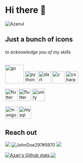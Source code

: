# Hi there 👋

<!--
**Azanul/Azanul** is a ✨ _special_ ✨ repository because its `README.md` (this file) appears on your GitHub profile.

Here are some ideas to get you started:

- 🔭 I’m currently working on ...
- 🌱 I’m currently learning ...
- 👯 I’m looking to collaborate on ...
- 🤔 I’m looking for help with ...
- 💬 Ask me about ...
- 📫 How to reach me: ...
- 😄 Pronouns: ...
- ⚡ Fun fact: ...
-->
<img src="https://komarev.com/ghpvc/?username=Azanul" alt="Azanul"/>
<h2>Just a bunch of icons</h1>
<h6>to acknowledge you of my skills</h6>
<h2>
  </h2>
<p align="left">
  <img src="https://www.vectorlogo.zone/logos/golang/golang-official.svg" alt="go" width="60" height="60"/>
  <img src="https://www.vectorlogo.zone/logos/python/python-icon.svg" alt="python" width="40" height="40"/>
  <img src="https://www.vectorlogo.zone/logos/dartlang/dartlang-icon.svg" alt="dart" width="40" height="40"/>
  <img src="https://img.icons8.com/color/452/c-programming.png" alt="c" width="40" height="40"/>
  <img src="https://img.icons8.com/color/480/c-sharp-logo-2.png" alt="csharp" width="40" height="40"/>
</p>
<p align="left">
  <img src="https://www.vectorlogo.zone/logos/reactjs/reactjs-icon.svg" alt="flutter" width="40" height="40"/>
  <img src="https://www.vectorlogo.zone/logos/flutterio/flutterio-icon.svg" alt="flutter" width="40" height="40"/>
  <img src="https://www.vectorlogo.zone/logos/unity3d/unity3d-icon.svg" alt="unity" width="40" height="40"/>
</p>
<p align="left">
  <img src="https://www.vectorlogo.zone/logos/mongodb/mongodb-icon.svg" alt="mongodb" width="40" height="40"/>
  <img src="https://www.vectorlogo.zone/logos/mysql/mysql-icon.svg" alt="mysql" width="40" height="40"/>
</p>
<h2>Reach out</h2>
<p>
    <a href="https://www.linkedin.com/in/azanul-haque"><img src="https://www.vectorlogo.zone/logos/linkedin/linkedin-icon.svg"/></a>
    <img src="https://www.vectorlogo.zone/logos/discordapp/discordapp-icon.svg" alt="JohnDoe297#5970"/>
    <a href="mailto:azanulhaque@gmail.com"><img src="https://www.vectorlogo.zone/logos/gmail/gmail-icon.svg"/></a>
</p>
<a href="https://github.com/Azanul">
  <img align="center" alt="Azan's Github stats"
  src="https://github-readme-stats-xi-rosy-19.vercel.app/api?username=Azanul&show_icons=true&hide_border=true&count_private=true&bg_color=0,2E5EFF,7CCAFC&title_color=000000&text_color=000000&icon_color=000000"/>
</a>
<a href="https://github.com/Azanul">
<img align="center" src="https://github-readme-stats-xi-rosy-19.vercel.app/api/top-langs/?username=Azanul&show_icons=true&hide=HLSL,GLSL,ShaderLab,Objective-C,Jupyter Notebook &hide_border=true&langs_count=8&count_private=true&bg_color=0,7CCAFC,2E5EFF&title_color=000000&text_color=000000&icon_color=000000&layout=compact"
/>
</a>
